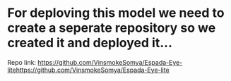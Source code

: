 # For deploving this model we need to create a seperate repository so we created it and deployed it...

Repo link: https://github.com/VinsmokeSomya/Espada-Eye-litehttps://github.com/VinsmokeSomya/Espada-Eye-lite